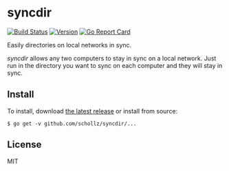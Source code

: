 # syncdir

<a href="https://travis-ci.org/schollz/syncdir"><img src="https://travis-ci.org/schollz/syncdir.svg?branch=master&style=flat-square" alt="Build Status"></a>
<a href="https://github.com/schollz/syncdir/releases/latest"><img src="https://img.shields.io/badge/version-1.0.0-brightgreen.svg?style=flat-square" alt="Version"></a>
<a href="https://goreportcard.com/report/github.com/schollz/syncdir"><img src="https://goreportcard.com/badge/github.com/schollz/syncdir" alt="Go Report Card"></a>

Easily directories on local networks in sync.

*syncdir* allows any two computers to stay in sync on a local network. Just run in the directory you want to sync on each computer and they will stay in sync.

## Install

To install, download [the latest release](https://github.com/schollz/syncdir) or install from source:

```
$ go get -v github.com/schollz/syncdir/...
```

## License 

MIT